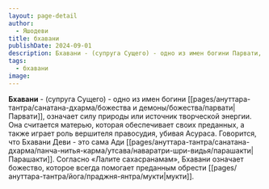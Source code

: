 ```yaml
---
layout: page-detail
author:
  - Яшодеви
title: бхавани
publishDate: 2024-09-01
description: Бхавани - (супруга Сущего) - одно из имен богини Парвати, означает силу природы или источник творческой энергии. Она считается матерью, которая обеспечивает своих преданных, а также играет роль вершителя правосудия, убивая Асураса. Говорится, что Бхавани Деви - это сама Ади Парашакти. Согласно «Лалите сахасранамам», Бхавани означает божество, которое всегда помогает преданным обрести мукти.
tags:
  - бхавани
image:
---
```

**Бхавани** - (супруга Сущего) - одно из имен богини [[pages/ануттара-тантра/санатана-дхарма/божества и демоны/божества/парвати|Парвати]], означает силу природы или источник творческой энергии. Она считается матерью, которая обеспечивает своих преданных, а также играет роль вершителя правосудия, убивая Асураса. Говорится, что Бхавани Деви - это сама Ади [[pages/ануттара-тантра/санатана-дхарма/панча-нитья-карма/утсава/наваратри-шри-видья/парашакти|Парашакти]]. Согласно «Лалите сахасранамам», Бхавани означает божество, которое всегда помогает преданным обрести [[pages/ануттара-тантра/йога/праджня-янтра/мукти|мукти]].

